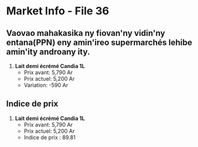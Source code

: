 # Market Info - File 36

## Vaovao mahakasika ny fiovan'ny vidin'ny entana(PPN) eny amin'ireo supermarchés lehibe amin'ity androany ity.

1. **Lait demi écrémé Candia 1L**
   - Prix avant: 5,790 Ar
   - Prix actuel: 5,200 Ar
   - Variation: -590 Ar



## Indice de prix

1. **Lait demi écrémé Candia 1L**
   - Prix avant: 5,790 Ar
   - Prix actuel: 5,200 Ar
   - Indice de prix : 89.81

